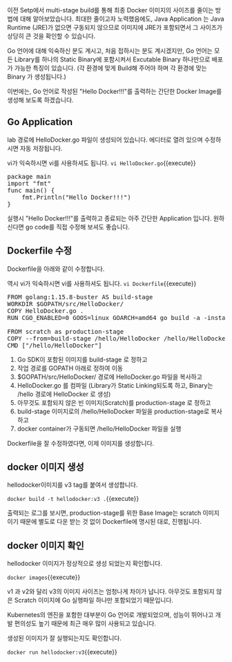 이전 Setp에서 multi-stage build를 통해 최종 Docker 이미지의 사이즈를 줄이는 방법에 대해 알아보았습니다.
최대한 줄이고자 노력했음에도, Java Application 는 Java Runtime (JRE)가 없으면 구동되지 않으므로 이미지에 JRE가 포함되면서 그 사이즈가 상당히 큰 것을 확인할 수 있습니다.

Go 언어에 대해 익숙하신 분도 계시고, 처음 접하시는 분도 계시겠지만, Go 언어는 모든 Library를 하나의 Static Binary에 포함시켜서 Excutable Binary 하나만으로 배포가 가능한 특징이 있습니다. (각 환경에 맞게 Build해 주어야 하며 각 환경에 맞는 Binary 가 생성됩니다.)

이번에는, Go 언어로 작성된 "Hello Docker!!!"를 출력하는 간단한 Docker Image를 생성해 보도록 하겠습니다.

## Go Application
lab 경로에 HelloDocker.go 파일이 생성되어 있습니다.
에디터로 열려 있으며 수정하시면 자동 저장됩니다.

vi가 익숙하시면 vi를 사용하셔도 됩니다.
`vi HelloDocker.go`{{execute}}

<pre class="file" data-filename="HelloDocker.go" data-target="replace">package main
import "fmt"
func main() {
    fmt.Println("Hello Docker!!!")
}
</pre>

실행시 "Hello Docker!!!"를 출력하고 종료되는 아주 간단한 Application 입니다.
원하신다면 go code를 직접 수정해 보셔도 좋습니다.

## Dockerfile 수정
Dockerfile을 아래와 같이 수정합니다.

역시 vi가 익숙하시면 vi를 사용하셔도 됩니다.
`vi Dockerfile`{{execute}}

<pre class="file" data-filename="Dockerfile" data-target="replace">FROM golang:1.15.8-buster AS build-stage
WORKDIR $GOPATH/src/HelloDocker/
COPY HelloDocker.go .
RUN CGO_ENABLED=0 GOOS=linux GOARCH=amd64 go build -a -installsuffix cgo -ldflags="-w -s" -o /hello/HelloDocker

FROM scratch as production-stage
COPY --from=build-stage /hello/HelloDocker /hello/HelloDocker
CMD ["/hello/HelloDocker"]
</pre>

1. Go SDK이 포함된 이미지를 build-stage 로 정하고
2. 작업 경로를 GOPATH 아래로 정하여 이동
3. $GOPATH/src/HelloDocker/ 경로에 HelloDocker.go 파일을 복사하고
4. HelloDocker.go 를 컴파일 (Library가 Static Linking되도록 하고, Binary는 /hello 경로에 HelloDocker 로 생성)
5. 아무것도 포함되지 않은 빈 이미지(Scratch)를 production-stage 로 정하고
6. build-stage 이미지로의 /hello/HelloDocker 파일을 production-stage로 복사하고
7. docker container가 구동되면 /hello/HelloDocker 파일을 실행

Dockerfile을 잘 수정하였다면, 이제 이미지를 생성합니다.

## docker 이미지 생성
hellodocker이미지를 v3 tag를 붙여서 생성합니다.

`docker build -t hellodocker:v3 .`{{execute}}

출력되는 로그를 보시면, production-stage를 위한 Base Image는 scratch 이미지이기 때문에 별도로 다운 받는 것 없이 Dockerfile에 명시된 대로, 진행됩니다.

## docker 이미지 확인
hellodocker 이미지가 정상적으로 생성 되었는지 확인합니다.

`docker images`{{execute}}

v1 과 v2와 달리 v3의 이미지 사이즈는 엄청나게 차이가 납니다.
아무것도 포함되지 않은 Scratch 이미지에 Go 실행파일 하나만 포함되었기 때문입니다.

Kubernetes의 엔진을 포함한 대부분이 Go 언어로 개발되었으며, 성능이 뛰어나고 개발 편의성도 높기 때문에 최근 매우 많이 사용되고 있습니다.

생성된 이미지가 잘 실행되는지도 확인합니다.

`docker run hellodocker:v3`{{execute}}
